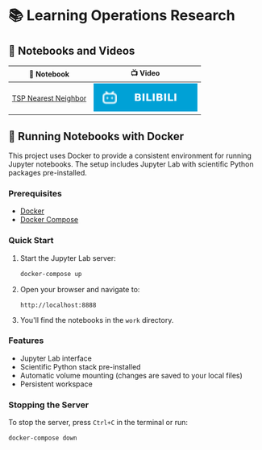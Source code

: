 # 📚 Learning Operations Research

## 📓 Notebooks and Videos

| 📝 Notebook | 📺 Video |
|------------|----------|
| [TSP Nearest Neighbor](./tsp/TSP-Nearest-Neighbor.ipynb) | [![Bilibili](./assets/badges/bilibili.svg)](https://www.bilibili.com/video/BV14jRUYZEpn) |

## 🐳 Running Notebooks with Docker

This project uses Docker to provide a consistent environment for running Jupyter notebooks. The setup includes Jupyter Lab with scientific Python packages pre-installed.

### Prerequisites

- [Docker](https://docs.docker.com/get-docker/)
- [Docker Compose](https://docs.docker.com/compose/install/)

### Quick Start

1. Start the Jupyter Lab server:

   ```bash
   docker-compose up
   ```

2. Open your browser and navigate to:

   ```
   http://localhost:8888
   ```

3. You'll find the notebooks in the `work` directory.

### Features

- Jupyter Lab interface
- Scientific Python stack pre-installed
- Automatic volume mounting (changes are saved to your local files)
- Persistent workspace

### Stopping the Server

To stop the server, press `Ctrl+C` in the terminal or run:

```bash
docker-compose down
```
